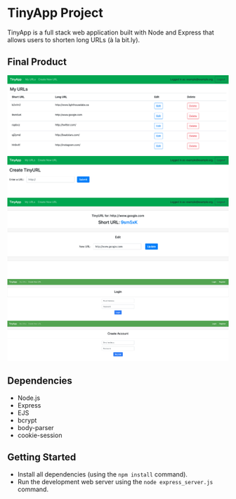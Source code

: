 # TinyApp Project

TinyApp is a full stack web application built with Node and Express that allows users to shorten long URLs (à la bit.ly).

## Final Product

!["'My Urls' page"](https://github.com/dlinardi/tinyapp/blob/master/docs/urls-page.png)
!["'New Url' page"](https://github.com/dlinardi/tinyapp/blob/master/docs/create-url-page.png)
!["'Specific Url' page"](https://github.com/dlinardi/tinyapp/blob/master/docs/specific-url-page.png)
!["'Login' page"](https://github.com/dlinardi/tinyapp/blob/master/docs/login-page.png)
!["'Register' page"](https://github.com/dlinardi/tinyapp/blob/master/docs/register-page.png)

## Dependencies

- Node.js
- Express
- EJS
- bcrypt
- body-parser
- cookie-session

## Getting Started

- Install all dependencies (using the `npm install` command).
- Run the development web server using the `node express_server.js` command.